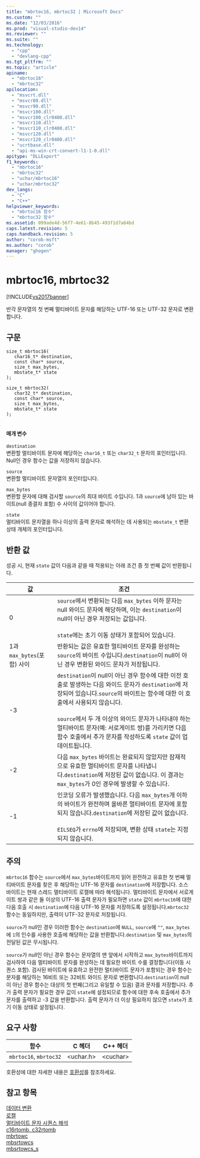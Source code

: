 ```yaml
---
title: "mbrtoc16, mbrtoc32 | Microsoft Docs"
ms.custom: ""
ms.date: "12/03/2016"
ms.prod: "visual-studio-dev14"
ms.reviewer: ""
ms.suite: ""
ms.technology: 
  - "cpp"
  - "devlang-cpp"
ms.tgt_pltfrm: ""
ms.topic: "article"
apiname: 
  - "mbrtoc16"
  - "mbrtoc32"
apilocation: 
  - "msvcrt.dll"
  - "msvcr80.dll"
  - "msvcr90.dll"
  - "msvcr100.dll"
  - "msvcr100_clr0400.dll"
  - "msvcr110.dll"
  - "msvcr110_clr0400.dll"
  - "msvcr120.dll"
  - "msvcr120_clr0400.dll"
  - "ucrtbase.dll"
  - "api-ms-win-crt-convert-l1-1-0.dll"
apitype: "DLLExport"
f1_keywords: 
  - "mbrtoc16"
  - "mbrtoc32"
  - "uchar/mbrtoc16"
  - "uchar/mbrtoc32"
dev_langs: 
  - "C"
  - "C++"
helpviewer_keywords: 
  - "mbrtoc16 함수"
  - "mbrtoc32 함수"
ms.assetid: 099ade4d-56f7-4e61-8b45-493f1d7a64bd
caps.latest.revision: 5
caps.handback.revision: 5
author: "corob-msft"
ms.author: "corob"
manager: "ghogen"
---
```

# mbrtoc16, mbrtoc32
[!INCLUDE[vs2017banner](../../assembler/inline/includes/vs2017banner.md)]

반각 문자열의 첫 번째 멀티바이트 문자를 해당하는 UTF\-16 또는 UTF\-32 문자로 변환합니다.  
  
## 구문  
  
```  
size_t mbrtoc16(   
   char16_t* destination,   
   const char* source,   
   size_t max_bytes,   
   mbstate_t* state   
);  
  
size_t mbrtoc32(  
   char32_t* destination,   
   const char* source,   
   size_t max_bytes,   
   mbstate_t* state   
);  
  
```  
  
#### 매개 변수  
 `destination`  
 변환할 멀티바이트 문자에 해당하는 `char16_t` 또는 `char32_t` 문자의 포인터입니다. Null인 경우 함수는 값을 저장하지 않습니다.  
  
 `source`  
 변환할 멀티바이트 문자열의 포인터입니다.  
  
 `max_bytes`  
 변환할 문자에 대해 검사할 `source`의 최대 바이트 수입니다. 1과 `source`에 남아 있는 바이트\(null 종결자 포함\) 수 사이의 값이어야 합니다.  
  
 `state`  
 멀티바이트 문자열을 하나 이상의 출력 문자로 해석하는 데 사용되는 `mbstate_t` 변환 상태 개체의 포인터입니다.  
  
## 반환 값  
 성공 시, 현재 `state` 값이 다음과 같을 때 적용되는 아래 조건 중 첫 번째 값이 반환됩니다.  
  
|값|조건|  
|-------|--------|  
|0|`source`에서 변환되는 다음 `max_bytes` 이하 문자는 null 와이드 문자에 해당하며, 이는 `destination`이 null이 아닌 경우 저장되는 값입니다.<br /><br /> `state`에는 초기 이동 상태가 포함되어 있습니다.|  
|1과 `max_bytes`\(포함\) 사이|반환되는 값은 유효한 멀티바이트 문자를 완성하는 `source`의 바이트 수입니다.`destination`이 null이 아닌 경우 변환된 와이드 문자가 저장됩니다.|  
|\-3|`destination`이 null이 아닌 경우 함수에 대한 이전 호출로 발생하는 다음 와이드 문자가 `destination`에 저장되어 있습니다.`source`의 바이트는 함수에 대한 이 호출에서 사용되지 않습니다.<br /><br /> `source`에서 두 개 이상의 와이드 문자가 나타내야 하는 멀티바이트 문자\(예: 서로게이트 쌍\)를 가리키면 다음 함수 호출에서 추가 문자를 작성하도록 `state` 값이 업데이트됩니다.|  
|\-2|다음 `max_bytes` 바이트는 완료되지 않았지만 잠재적으로 유효한 멀티바이트 문자를 나타냅니다.`destination`에 저장된 값이 없습니다. 이 결과는 `max_bytes`가 0인 경우에 발생할 수 있습니다.|  
|\-1|인코딩 오류가 발생했습니다. 다음 `max_bytes`개 이하의 바이트가 완전하며 올바른 멀티바이트 문자에 포함되지 않습니다.`destination`에 저장된 값이 없습니다.<br /><br /> `EILSEQ`가 `errno`에 저장되며, 변환 상태 `state`는 지정되지 않습니다.|  
  
## 주의  
 `mbrtoc16` 함수는 `source`에서 `max_bytes`바이트까지 읽어 완전하고 유효한 첫 번째 멀티바이트 문자를 찾은 후 해당하는 UTF\-16 문자를 `destination`에 저장합니다. 소스 바이트는 현재 스레드 멀티바이트 로캘에 따라 해석됩니다. 멀티바이트 문자에서 서로게이트 쌍과 같은 둘 이상의 UTF\-16 출력 문자가 필요하면 `state` 값이 `mbrtoc16`에 대한 다음 호출 시 `destination`에 다음 UTF\-16 문자를 저장하도록 설정됩니다.`mbrtoc32` 함수는 동일하지만, 출력이 UTF\-32 문자로 저장됩니다.  
  
 `source`가 null인 경우 이러한 함수는 `destination`에 `NULL`, `source`에 `""`, `max_bytes`에 `1`의 인수를 사용한 호출에 해당하는 값을 반환합니다.`destination` 및 `max_bytes`의 전달된 값은 무시됩니다.  
  
 `source`가 null인 아닌 경우 함수는 문자열의 맨 앞에서 시작하고 `max_bytes`바이트까지 검사하여 다음 멀티바이트 문자를 완성하는 데 필요한 바이트 수를 결정합니다\(이동 시퀀스 포함\). 검사된 바이트에 유효하고 완전한 멀티바이트 문자가 포함되는 경우 함수는 문자를 해당하는 16비트 또는 32비트 와이드 문자로 변환합니다.`destination`이 null이 아닌 경우 함수는 대상의 첫 번째\(그리고 유일할 수 있음\) 결과 문자를 저장합니다. 추가 출력 문자가 필요한 경우 값이 `state`에 설정되므로 함수에 대한 후속 호출에서 추가 문자를 출력하고 \-3 값을 반환합니다. 출력 문자가 더 이상 필요하지 않으면 `state`가 초기 이동 상태로 설정됩니다.  
  
## 요구 사항  
  
|함수|C 헤더|C\+\+ 헤더|  
|--------|----------|--------------|  
|`mbrtoc16`, `mbrtoc32`|\<uchar.h\>|\<cuchar\>|  
  
 호환성에 대한 자세한 내용은 [호환성](../../c-runtime-library/compatibility.md)를 참조하세요.  
  
## 참고 항목  
 [데이터 변환](../../c-runtime-library/data-conversion.md)   
 [로캘](../../c-runtime-library/locale.md)   
 [멀티바이트 문자 시퀀스 해석](../../c-runtime-library/interpretation-of-multibyte-character-sequences.md)   
 [c16rtomb, c32rtomb](../../c-runtime-library/reference/c16rtomb-c32rtomb1.md)   
 [mbrtowc](../../c-runtime-library/reference/mbrtowc.md)   
 [mbsrtowcs](../../c-runtime-library/reference/mbsrtowcs.md)   
 [mbsrtowcs\_s](../../c-runtime-library/reference/mbsrtowcs-s.md)
